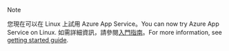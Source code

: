 > [!NOTE]
> <span data-ttu-id="a1d31-101">您現在可以在 Linux 上試用 Azure App Service。</span><span class="sxs-lookup"><span data-stu-id="a1d31-101">You can now try Azure App Service on Linux.</span></span> <span data-ttu-id="a1d31-102">如需詳細資訊，請參閱[入門指南](../articles/app-service/app-service-linux-readme.md)。</span><span class="sxs-lookup"><span data-stu-id="a1d31-102">For more information, see [getting started guide](../articles/app-service/app-service-linux-readme.md).</span></span>
> 
> 


